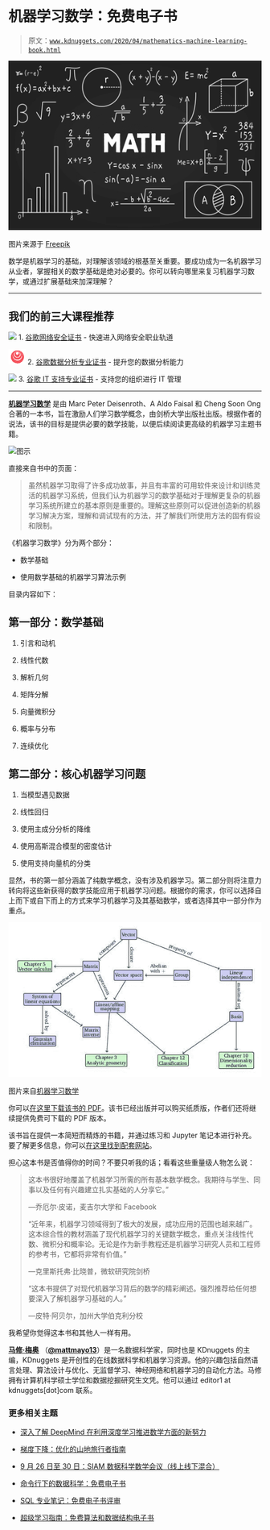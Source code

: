 # 机器学习数学：免费电子书

> 原文：[`www.kdnuggets.com/2020/04/mathematics-machine-learning-book.html`](https://www.kdnuggets.com/2020/04/mathematics-machine-learning-book.html)

![机器学习数学：免费电子书](img/cea7b19a2fbb78b20381fe83de004d35.png)

图片来源于 [Freepik](https://www.freepik.com/free-vector/maths-chalkboard_4565685.htm#query=math&position=8&from_view=search&track=sph)

数学是机器学习的基础，对理解该领域的根基至关重要。要成功成为一名机器学习从业者，掌握相关的数学基础是绝对必要的。你可以转向哪里来复习机器学习数学，或通过扩展基础来加深理解？

* * *

## 我们的前三大课程推荐

![](img/0244c01ba9267c002ef39d4907e0b8fb.png) 1\. [谷歌网络安全证书](https://www.kdnuggets.com/google-cybersecurity) - 快速进入网络安全职业轨道

![](img/e225c49c3c91745821c8c0368bf04711.png) 2\. [谷歌数据分析专业证书](https://www.kdnuggets.com/google-data-analytics) - 提升您的数据分析能力

![](img/0244c01ba9267c002ef39d4907e0b8fb.png) 3\. [谷歌 IT 支持专业证书](https://www.kdnuggets.com/google-itsupport) - 支持您的组织进行 IT 管理

* * *

**[机器学习数学](https://mml-book.com/)** 是由 Marc Peter Deisenroth、A Aldo Faisal 和 Cheng Soon Ong 合著的一本书，旨在激励人们学习数学概念，由剑桥大学出版社出版。根据作者的说法，该书的目标是提供必要的数学技能，以便后续阅读更高级的机器学习主题书籍。

![图示](https://mml-book.com/)

直接来自书中的页面：

> 虽然机器学习取得了许多成功故事，并且有丰富的可用软件来设计和训练灵活的机器学习系统，但我们认为机器学习的数学基础对于理解更复杂的机器学习系统所建立的基本原则是重要的。理解这些原则可以促进创造新的机器学习解决方案，理解和调试现有的方法，并了解我们所使用方法的固有假设和限制。

《机器学习数学》分为两个部分：

+   数学基础

+   使用数学基础的机器学习算法示例

目录内容如下：

## **第一部分：数学基础**

1.  引言和动机

1.  线性代数

1.  解析几何

1.  矩阵分解

1.  向量微积分

1.  概率与分布

1.  连续优化

## **第二部分：核心机器学习问题**

1.  当模型遇见数据

1.  线性回归

1.  使用主成分分析的降维

1.  使用高斯混合模型的密度估计

1.  使用支持向量机的分类

显然，书的第一部分涵盖了纯数学概念，没有涉及机器学习。第二部分则将注意力转向将这些新获得的数学技能应用于机器学习问题。根据你的需求，你可以选择自上而下或自下而上的方式来学习机器学习及其基础数学，或者选择其中一部分作为重点。

![图像](img/6833221dfdf10bd7f05c080768e7c5f8.png)

图片来自[机器学习数学](https://mml-book.github.io/)

你可以[在这里下载该书的 PDF](https://mml-book.github.io/book/mml-book.pdf)。该书已经出版并可以购买纸质版，作者们还将继续提供免费可下载的 PDF 版本。

该书旨在提供一本简短而精炼的书籍，并通过练习和 Jupyter 笔记本进行补充。要了解更多信息，你可以[在这里找到配套网站](https://github.com/mml-book/mml-book.github.io)。

担心这本书是否值得你的时间？不要只听我的话；看看这些重量级人物怎么说：

> 这本书很好地覆盖了机器学习所需的所有基本数学概念。我期待与学生、同事以及任何有兴趣建立扎实基础的人分享它。”
> 
> —乔厄尔·皮诺，麦吉尔大学和 Facebook
> 
> “近年来，机器学习领域得到了极大的发展，成功应用的范围也越来越广。这本综合性的教材涵盖了现代机器学习的关键数学概念，重点关注线性代数、微积分和概率论。无论是作为新手教程还是机器学习研究人员和工程师的参考书，它都将非常有价值。”
> 
> —克里斯托弗·比晓普，微软研究院剑桥
> 
> “这本书提供了对现代机器学习背后的数学的精彩阐述。强烈推荐给任何想要深入了解机器学习基础的人。”
> 
> —皮特·阿贝尔，加州大学伯克利分校

我希望你觉得这本书和其他人一样有用。

**[马修·梅奥](https://www.linkedin.com/in/mattmayo13/)** （[**@mattmayo13**](https://twitter.com/mattmayo13)）是一名数据科学家，同时也是 KDnuggets 的主编，KDnuggets 是开创性的在线数据科学和机器学习资源。他的兴趣包括自然语言处理、算法设计与优化、无监督学习、神经网络和机器学习的自动化方法。马修拥有计算机科学硕士学位和数据挖掘研究生文凭。他可以通过 editor1 at kdnuggets[dot]com 联系。

### 更多相关主题

+   [深入了解 DeepMind 在利用深度学习推进数学方面的新努力](https://www.kdnuggets.com/2021/12/inside-deepmind-new-efforts-deep-learning-advance-mathematics.html)

+   [梯度下降：优化的山地旅行者指南](https://www.kdnuggets.com/gradient-descent-the-mountain-trekker-guide-to-optimization-with-mathematics)

+   [9 月 26 日至 30 日：SIAM 数据科学数学会议（线上线下混合）](https://www.kdnuggets.com/2022/08/siam-conference-mathematics-data-science-hybrid.html)

+   [命令行下的数据科学：免费电子书](https://www.kdnuggets.com/2022/03/data-science-command-line-free-ebook.html)

+   [SQL 专业笔记：免费电子书评审](https://www.kdnuggets.com/2022/05/sql-notes-professionals-free-ebook-review.html)

+   [超级学习指南：免费算法和数据结构电子书](https://www.kdnuggets.com/2022/06/super-study-guide-free-algorithms-data-structures-ebook.html)
